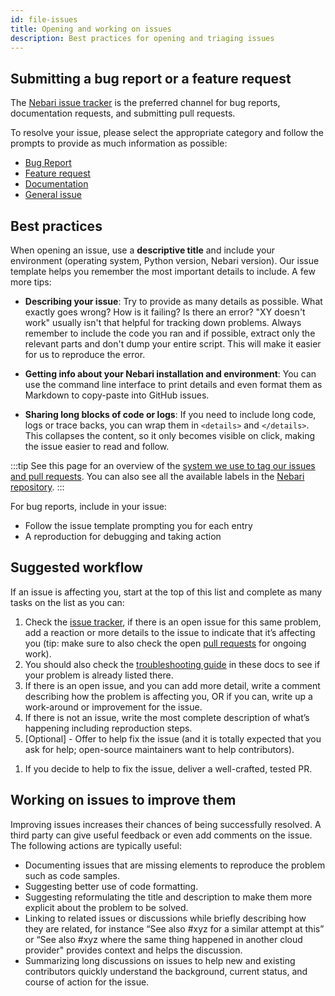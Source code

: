 ```yaml
---
id: file-issues
title: Opening and working on issues
description: Best practices for opening and triaging issues
---
```


## Submitting a bug report or a feature request

The [Nebari issue tracker][nebari-issues] is the preferred channel for bug reports, documentation requests, and
submitting pull requests.

To resolve your issue, please select the appropriate category and follow the prompts to provide as much information as
possible:

- [Bug Report](https://github.com/nebari-dev/nebari/issues/new?assignees=&labels=type%3A+bug+%F0%9F%90%9B%2Cneeds%3A+triage+%F0%9F%9A%A6&template=bug-report.yml&title=%5BBUG%5D+-+%3Ctitle%3E)
- [Feature request](https://github.com/nebari-dev/nebari/issues/new?assignees=&labels=type%3A+enhancement&template=feature-request.yml&title=%5BENH%5D+-+%3Ctitle%3E)
- [Documentation](https://github.com/nebari-dev/nebari/issues/new?assignees=&labels=area%3A+documentation+%F0%9F%93%96&template=documentation.yml&title=%5BDOC%5D+-+%3Ctitle%3E)
- [General issue](https://github.com/nebari-dev/nebari/issues/new?assignees=&labels=needs%3A+triage+%F0%9F%9A%A6&template=general-issue.yml&title=%3Ctitle%3E)

## Best practices

When opening an issue, use a **descriptive title** and include your environment (operating system, Python version, Nebari version).
Our issue template helps you remember the most important details to include. A few more tips:

- **Describing your issue**: Try to provide as many details as possible. What exactly goes wrong? How is it failing?
  Is there an error? "XY doesn't work" usually isn't that helpful for tracking down problems. Always remember to include the code you ran and if possible,
  extract only the relevant parts and don't dump your entire script. This will make it easier for us to reproduce the error.

- **Getting info about your Nebari installation and environment**: You can use the command line interface to print details and even format them as Markdown to copy-paste into GitHub issues.

- **Sharing long blocks of code or logs**: If you need to include long code, logs or trace backs, you can wrap them in `<details>` and `</details>`.
  This collapses the content, so it only becomes visible on click, making the issue easier to read and follow.

:::tip
See this page for an overview of the [system we use to tag our issues and pull requests](./maintainers/github-conventions.md).
You can also see all the available labels in the [Nebari repository][nebari-labels].
:::

For bug reports, include in your issue:

- Follow the issue template prompting you for each entry
- A reproduction for debugging and taking action

## Suggested workflow

If an issue is affecting you, start at the top of this list and complete as many tasks on the list as you can:

1. Check the [issue tracker][nebari-issues], if there is an open issue for this same problem, add a reaction or more details to the issue
   to indicate that it’s affecting you (tip: make sure to also check the open [pull requests][nebari-prs] for ongoing work).
2. You should also check the [troubleshooting guide][troubleshooting] in these docs to see if your problem is already listed there.
3. If there is an open issue, and you can add more detail, write a comment describing how the problem is affecting you,
   OR if you can, write up a work-around or improvement for the issue.
4. If there is not an issue, write the most complete description of what’s happening including reproduction steps.
5. [Optional] - Offer to help fix the issue (and it is totally expected that you ask for help; open-source maintainers want to help contributors).
<!-- 6. TODO link to the PR section of the docs -->
1. If you decide to help to fix the issue, deliver a well-crafted, tested PR.

## Working on issues to improve them

Improving issues increases their chances of being successfully resolved. A third party can give useful feedback or even add comments on the issue.
The following actions are typically useful:

- Documenting issues that are missing elements to reproduce the problem such as code samples.
- Suggesting better use of code formatting.
- Suggesting reformulating the title and description to make them more explicit about the problem to be solved.
- Linking to related issues or discussions while briefly describing how they are related, for instance “See also #xyz for a similar attempt at this” or “See also #xyz where the same thing happened in another cloud provider" provides context and helps the discussion.
- Summarizing long discussions on issues to help new and existing contributors quickly understand the background, current status, and course of action for the issue.

<!-- Internal links -->

[troubleshooting]: /docs/troubleshooting.mdx

<!-- External Links -->

[nebari-issues]: https://github.com/nebari-dev/nebari/issues
[nebari-labels]: https://github.com/nebari-dev/nebari/labels
[nebari-prs]: https://github.com/nebari-dev/nebari/pulls
